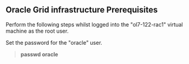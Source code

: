  ## Oracle Grid infrastructure Prerequisites
 Perform the following steps whilst logged into the "ol7-122-rac1" virtual machine as the root user.  
 
 Set the password for the "oracle" user. 
 
 > **passwd oracle**
